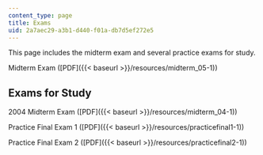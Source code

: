```yaml
---
content_type: page
title: Exams
uid: 2a7aec29-a3b1-d440-f01a-db7d5ef272e5
---
```


This page includes the midterm exam and several practice exams for study.

Midterm Exam ([PDF]({{< baseurl >}}/resources/midterm_05-1))

Exams for Study
---------------

2004 Midterm Exam ([PDF]({{< baseurl >}}/resources/midterm_04-1))

Practice Final Exam 1 ([PDF]({{< baseurl >}}/resources/practicefinal1-1))

Practice Final Exam 2 ([PDF]({{< baseurl >}}/resources/practicefinal2-1))